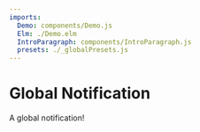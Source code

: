```yaml
---
imports:
  Demo: components/Demo.js
  Elm: ./Demo.elm
  IntroParagraph: components/IntroParagraph.js
  presets: ./_globalPresets.js
---
```


# Global Notification

<IntroParagraph>

A global notification!

</IntroParagraph>

<Demo presets={presets} elm={Elm.Notification.Demo} />
